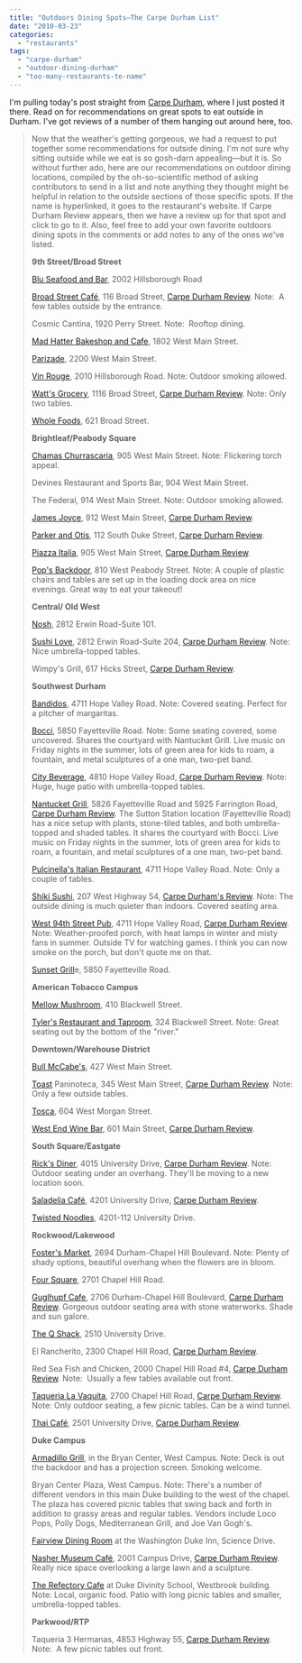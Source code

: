 ```yaml
---
title: "Outdoors Dining Spots—The Carpe Durham List"
date: "2010-03-23"
categories: 
  - "restaurants"
tags: 
  - "carpe-durham"
  - "outdoor-dining-durham"
  - "too-many-restaurants-to-name"
---
```


I'm pulling today's post straight from [Carpe Durham](http://carpedurham.com), where I just posted it there. Read on for recommendations on great spots to eat outside in Durham. I've got reviews of a number of them hanging out around here, too.

> Now that the weather's getting gorgeous, we had a request to put together some recommendations for outside dining. I'm not sure why sitting outside while we eat is so gosh-darn appealing—but it is. So without further ado, here are our recommendations on outdoor dining locations, compiled by the oh-so-scientific method of asking contributors to send in a list and note anything they thought might be helpful in relation to the outside sections of those specific spots. If the name is hyperlinked, it goes to the restaurant's website. If Carpe Durham Review appears, then we have a review up for that spot and click to go to it. Also, feel free to add your own favorite outdoors dining spots in the comments or add notes to any of the ones we've listed.
> 
> **9th Street/Broad Street**
> 
> [Blu Seafood and Bar](http://bluseafoodandbar.com/), 2002 Hillsborough Road
> 
> [Broad Street Café](http://www.thebroadstreetcafe.com/), 116 Broad Street, [Carpe Durham Review](http://carpedurham.com/2008/08/13/broad-street-cafe-is-back-and-better/). Note:  A few tables outside by the entrance.
> 
> Cosmic Cantina, 1920 Perry Street. Note:  Rooftop dining.
> 
> [Mad Hatter Bakeshop and Cafe](http://www.madhatterbakeshop.com/), 1802 West Main Street.
> 
> [Parizade](http://www.ghgrestaurants.com/parizade/parizademaster.html), 2200 West Main Street.
> 
> [Vin Rouge](http://www.ghgrestaurants.com/vinrouge/vinrouge.html), 2010 Hillsborough Road. Note: Outdoor smoking allowed.
> 
> [Watt's Grocery](http://www.wattsgrocery.com/), 1116 Broad Street, [Carpe Durham Review](http://carpedurham.com/2008/04/06/nouveau-durham-watts-grocery/). Note: Only two tables.
> 
> [Whole Foods](http://www.wholefoodsmarket.com/stores/durham/), 621 Broad Street.
> 
> **Brightleaf/Peabody Square**
> 
> [Chamas Churrascaria](http://www.chamas.us/), 905 West Main Street. Note: Flickering torch appeal.
> 
> Devines Restaurant and Sports Bar, 904 West Main Street.
> 
> The Federal, 914 West Main Street. Note: Outdoor smoking allowed.
> 
> [James Joyce](http://www.jamesjoyceirishpub.com/), 912 West Main Street, [Carpe Durham Review](http://carpedurham.com/2009/02/18/james-joyce-steps-it-up-with-new-menu/).
> 
> [Parker and Otis](http://www.parkerandotis.com/store/index.php), 112 South Duke Street, [Carpe Durham Review](http://carpedurham.com/2009/09/02/parker-and-otis/).
> 
> [Piazza Italia](http://www.piazzaitalia.us/), 905 West Main Street, [Carpe Durham Review](http://carpedurham.com/2009/11/19/piazza-italia/).
> 
> [Pop's Backdoor](http://www.popsbackdoor.com/blog/), 810 West Peabody Street. Note: A couple of plastic chairs and tables are set up in the loading dock area on nice evenings. Great way to eat your takeout!
> 
> **Central/ Old West**
> 
> [Nosh](http://www.noshfood.com/), 2812 Erwin Road-Suite 101.
> 
> [Sushi Love](http://www.sushilove.org/), 2812 Erwin Road-Suite 204, [Carpe Durham Review](http://carpedurham.com/2008/07/28/yes-you-can-get-even-more-great-sushi-in-durham/). Note: Nice umbrella-topped tables.
> 
> Wimpy's Grill, 617 Hicks Street, [Carpe Durham Review](http://carpedurham.com/2008/06/17/wimpys-brings-the-chuck-to-the-wagon/).
> 
> **Southwest Durham**
> 
> [Bandidos](http://www.bandidoscafe.com/), 4711 Hope Valley Road. Note: Covered seating. Perfect for a pitcher of margaritas.
> 
> [Bocci](http://www.bocciitalian.com/), 5850 Fayetteville Road. Note: Some seating covered, some uncovered. Shares the courtyard with Nantucket Grill. Live music on Friday nights in the summer, lots of green area for kids to roam, a fountain, and metal sculptures of a one man, two-pet band.
> 
> [City Beverage](http://www.citybeverage-durham.com/), 4810 Hope Valley Road, [Carpe Durham Review](http://carpedurham.com/2009/12/16/city-beverage/). Note: Huge, huge patio with umbrella-topped tables.
> 
> [Nantucket Grill](http://www.nantucketgrill.com/), 5826 Fayetteville Road and 5925 Farrington Road, [Carpe Durham Review](http://carpedurham.com/2008/11/17/nantucket-grill/). The Sutton Station location (Fayetteville Road) has a nice setup with plants, stone-tiled tables, and both umbrella-topped and shaded tables. It shares the courtyard with Bocci. Live music on Friday nights in the summer, lots of green area for kids to roam, a fountain, and metal sculptures of a one man, two-pet band.
> 
> [Pulcinella's Italian Restaurant](http://pulcinellasdurham.com/), 4711 Hope Valley Road. Note: Only a couple of tables.
> 
> [Shiki Sushi](http://www.shikisushionline.com/), 207 West Highway 54, [Carpe Durham's Review](http://carpedurham.com/2008/05/26/yes-you-can-get-great-sushi-in-durham/). Note: The outside dining is much quieter than indoors. Covered seating area.
> 
> [West 94th Street Pub](http://www.west94stpub.com/), 4711 Hope Valley Road, [Carpe Durham Review](http://carpedurham.com/2008/03/19/pub-grub-without-a-twist/). Note: Weather-proofed porch, with heat lamps in winter and misty fans in summer. Outside TV for watching games. I think you can now smoke on the porch, but don't quote me on that.
> 
> [Sunset Grill](http://www.sunsetgrilledurham.com/)e, 5850 Fayetteville Road.
> 
> **American Tobacco Campus**
> 
> [Mellow Mushroom](http://www.mellowmushroom.com/), 410 Blackwell Street.
> 
> [Tyler's Restaurant and Taproom](http://www.tylerstaproom.com/restaurants/durham), 324 Blackwell Street. Note: Great seating out by the bottom of the "river."
> 
> **Downtown/Warehouse District**
> 
> [Bull McCabe's](http://www.bullmccabesirishpub.com/), 427 West Main Street.
> 
> [Toast](http://www.toast-fivepoints.com/) Paninoteca, 345 West Main Street, [Carpe Durham Review](http://carpedurham.com/2009/10/03/toast-paninoteca/). Note: Only a few outside tables.
> 
> [Tosca](http://www.bluecorn-tosca.com/tr_home.asp), 604 West Morgan Street.
> 
> [West End Wine Bar](http://www.westendwinebar.com/), 601 Main Street, [Carpe Durham Review](http://carpedurham.com/2009/10/16/west-end-wine-bar/).
> 
> **South Square/Eastgate**
> 
> [Rick's Diner](http://www.ricksdiner.com/), 4015 University Drive, [Carpe Durham Review](http://carpedurham.com/2008/09/27/ricks-diner/). Note: Outdoor seating under an overhang. They'll be moving to a new location soon.
> 
> [Saladelia Café](http://www.saladelia.com/), 4201 University Drive, [Carpe Durham Review](http://carpedurham.com/2009/10/05/saladelia-cafe/).
> 
> [Twisted Noodles](http://www.twistednoodles.com/), 4201-112 University Drive.
> 
> **Rockwood/Lakewood**
> 
> [Foster's Market](http://www.fostersmarket.com/), 2694 Durham-Chapel Hill Boulevard. Note: Plenty of shady options, beautiful overhang when the flowers are in bloom.
> 
> [Four Square](http://www.foursquarerestaurant.com/), 2701 Chapel Hill Road.
> 
> [Guglhupf Cafe](http://www.guglhupf.com/cafe/%E2%80%9D), 2706 Durham-Chapel Hill Boulevard, [Carpe Durham Review](http://carpedurham.com/2009/12/03/guglhupf-cafe/). Gorgeous outdoor seating area with stone waterworks. Shade and sun galore.
> 
> [The Q Shack](http://www.theqshackoriginal.com/), 2510 University Drive.
> 
> El Rancherito, 2300 Chapel Hill Road, [Carpe Durham Review](http://carpedurham.com/2009/07/01/el-rancherito/).
> 
> Red Sea Fish and Chicken, 2000 Chapel Hill Road #4, [Carpe Durham Review](http://carpedurham.com/2010/01/02/red-sea-fish-chicken/). Note:  Usually a few tables available out front.
> 
> [Taqueria La Vaquita](http://lavaquitanc.com/), 2700 Chapel Hill Road, [Carpe Durham Review](http://carpedurham.com/2008/02/26/taqueria-la-vaquita/). Note: Only outdoor seating, a few picnic tables. Can be a wind tunnel.
> 
> [Thai Café](http://www.thaicafenc.com/), 2501 University Drive, [Carpe Durham Review](http://carpedurham.com/2009/12/24/thai-cafe/).
> 
> **Duke Campus**
> 
> [Armadillo Grill](http://dining.duke.edu/where/oncampus/armadillo.php), in the Bryan Center, West Campus. Note: Deck is out the backdoor and has a projection screen. Smoking welcome.
> 
> Bryan Center Plaza, West Campus. Note: There's a number of different vendors in this main Duke building to the west of the chapel. The plaza has covered picnic tables that swing back and forth in addition to grassy areas and regular tables. Vendors include Loco Pops, Polly Dogs, Mediterranean Grill, and Joe Van Gogh's.
> 
> [Fairview Dining Room](http://www.washingtondukeinn.com/Dining/fairview.asp) at the Washington Duke Inn, Science Drive.
> 
> [Nasher Museum Café](http://nasher.duke.edu/museum_cafe.php), 2001 Campus Drive, [Carpe Durham Review](http://carpedurham.com/2009/11/12/nasher-museum-cafe/). Really nice space overlooking a large lawn and a sculpture.
> 
> [The Refectory Cafe](http://www.bonvivantcatering.com/ref.html) at Duke Divinity School, Westbrook building. Note: Local, organic food. Patio with long picnic tables and smaller, umbrella-topped tables.
> 
> **Parkwood/RTP**
> 
> Taqueria 3 Hermanas, 4853 Highway 55, [Carpe Durham Review](http://carpedurham.com/2009/11/07/taqueria-3-hermanas/). Note:  A few picnic tables out front.
